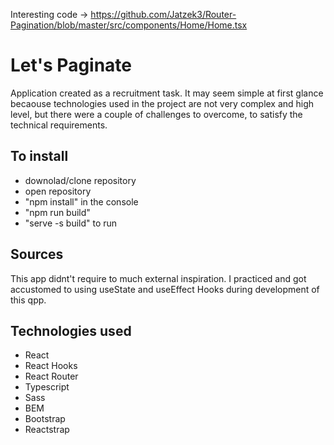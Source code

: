 Interesting code -> https://github.com/Jatzek3/Router-Pagination/blob/master/src/components/Home/Home.tsx

# Let's Paginate

Application created as a recruitment task. It may seem simple at first glance becaouse technologies used in the project are not very complex and high level, but there were a couple of challenges to overcome, to satisfy the technical requirements.

## To install

- downolad/clone repository
- open repository
- "npm install" in the console
- "npm run build"
- "serve -s build" to run

## Sources

This app didnt't require to much external inspiration. I practiced and got accustomed to using useState and useEffect Hooks during development of this qpp.

## Technologies used

- React
- React Hooks
- React Router
- Typescript
- Sass
- BEM
- Bootstrap
- Reactstrap